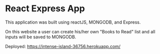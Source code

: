 # React Express App


This application was built using reactJS, MONGODB, and Express.

On this website a user can create his/her own "Books to Read" list and all inputs will be saved to MONGODB.

Deployed: https://intense-island-36756.herokuapp.com/
